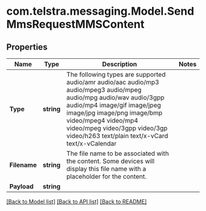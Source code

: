 # com.telstra.messaging.Model.SendMmsRequestMMSContent
## Properties

Name | Type | Description | Notes
------------ | ------------- | ------------- | -------------
**Type** | **string** | The following types are supported audio/amr  audio/aac  audio/mp3  audio/mpeg3  audio/mpeg  audio/mpg  audio/wav  audio/3gpp  audio/mp4  image/gif  image/jpeg  image/jpg  image/png  image/bmp  video/mpeg4  video/mp4  video/mpeg  video/3gpp  video/3gp  video/h263  text/plain  text/x-vCard  text/x-vCalendar | 
**Filename** | **string** | The file name to be associated with the content. Some devices will display this file name with a placeholder for the content. | 
**Payload** | **string** |  | 

[[Back to Model list]](../README.md#documentation-for-models) [[Back to API list]](../README.md#documentation-for-api-endpoints) [[Back to README]](../README.md)

